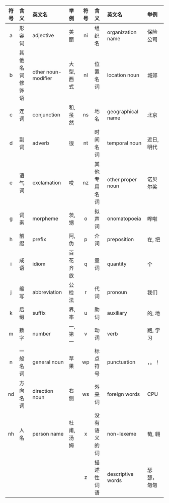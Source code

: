 | 符号 | 含义 | 英文名 | 举例 | 符号 | 含义 | 英文名 | 举例 |
| :---: | :--- | :--- | :--- | :---: | :--- | :--- | :--- |
| a | 形容词 | adjective | 美丽 | ni | 组织名 | organization name | 保险公司 |
| b | 其他名词修饰语 | other noun-modifier | 大型, 西式 | nl | 位置名词 | location noun | 城郊 |
| c | 连词 | conjunction | 和, 虽然 | ns | 地名 | geographical name | 北京 |
| d | 副词 | adverb | 很 | nt | 时间名词 |  temporal noun | 近日, 明代 |
| e | 语气词 | exclamation | 哎 | nz | 其他专用名词 | other proper noun | 诺贝尔奖 |
| g | 词素 | morpheme | 茨, 甥 | o | 拟声词 | onomatopoeia | 哗啦 |
| h | 前缀 | prefix | 阿, 伪 | p | 介词 | preposition | 在, 把 |
| i | 成语 | idiom | 百花齐放 | q | 量词 | quantity | 个 |
| j | 缩写 | abbreviation | 公检法 | r | 代词 | pronoun | 我们 |
| k | 后缀 | suffix | 界, 率 | u | 助词 |auxiliary  | 的, 地 |
| m | 数字 | number | 一, 第一 | v | 动词 | verb | 跑, 学习 |
| n | 一般名词 | general noun | 苹果 | wp | 标点符号 | punctuation | ，。！ |
| nd | 方向名词 | direction noun | 右侧 | ws | 外来词 | foreign words | CPU |
| nh | 人名 | person name | 杜甫, 汤姆 | x | 没有语义的词 | non-lexeme | 萄, 翱 |
|  |  |  |  | z | 描述性词语 | descriptive words | 瑟瑟，匆匆 |



